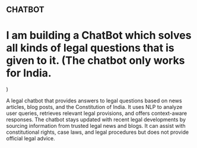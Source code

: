 ## CHATBOT

# I am building a ChatBot which solves all kinds of legal questions that is given to it. (The chatbot only works for India.
)

A legal chatbot that provides answers to legal questions based on news articles, blog posts, and the Constitution of India. It uses NLP to analyze user queries, retrieves relevant legal provisions, and offers context-aware responses. The chatbot stays updated with recent legal developments by sourcing information from trusted legal news and blogs. It can assist with constitutional rights, case laws, and legal procedures but does not provide official legal advice.